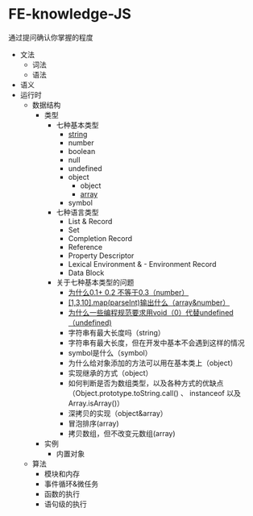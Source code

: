 # FE-knowledge-JS
通过提问确认你掌握的程度

- 文法
  - 词法
  - 语法
- 语义
- 运行时
  - 数据结构
      - 类型
          - 七种基本类型
              - [string](https://github.com/Vstar18/FE-knowledge-JS/issues/5)
              - number
              - boolean
              - null
              - undefined
              - object
                  - object
                  - [array](https://github.com/Vstar18/FE-knowledge-JS/issues/1)
              - symbol
          - 七种语言类型
              -  List & Record
              - Set
              - Completion Record
              - Reference
              - Property Descriptor
              - Lexical Environment & - Environment Record
              - Data Block
          - 关于七种基本类型的问题
              - [为什么0.1+ 0.2 不等于0.3（number）](https://github.com/Vstar18/FE-knowledge-JS/issues/4)
              - [[1,3,10].map(parseInt)输出什么（array&number）](https://github.com/Vstar18/FE-knowledge-JS/issues/2)
              - [为什么一些编程规范要求用void（0）代替undefined（undefined)](https://github.com/Vstar18/FE-knowledge-JS/issues/3)
              - 字符串有最大长度吗（string）
               - 字符串有最大长度，但在开发中基本不会遇到这样的情况
              - symbol是什么（symbol）
              - 为什么给对象添加的方法可以用在基本类上（object）
              - 实现继承的方式（object）
              - 如何判断是否为数组类型，以及各种方式的优缺点（Object.prototype.toString.call() 、 instanceof 以及 Array.isArray()）
              - 深拷贝的实现（object&array）
              - 冒泡排序(array)
              - 拷贝数组，但不改变元数组(array)
      - 实例
          - 内置对象
  - 算法
    - 模块和内存
    - 事件循环&微任务
    - 函数的执行
    - 语句级的执行
